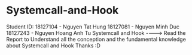 # Systemcall-and-Hook
Student ID:
18127104 - Nguyen Tat Hung
18127081 - Nguyen Minh Duc
18127243 - Nguyen Hoang Anh Tu
Systemcall and Hook
----> Read the Report to Understand all the conception and the fundamental knowledge about Systemcall and Hook
Thanks :D

